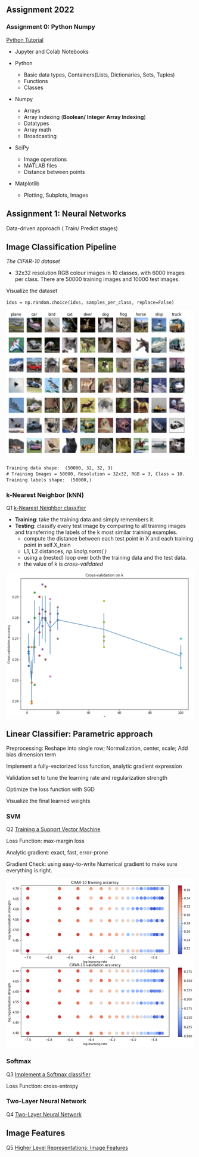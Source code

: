 ## Assignment 2022

### Assignment 0: Python Numpy

[Python Tutorial](../MyProject22/assignment0_Python/python.ipynb)

- Jupyter and Colab Notebooks
- Python

  - Basic data types, Containers(Lists, Dictionaries, Sets, Tuples)
  - Functions
  - Classes
- Numpy

  - Arrays
  - Array indexing (**Boolean/ Integer Array Indexing**)
  - Datatypes
  - Array math
  - Broadcasting
- SciPy

  - Image operations
  - MATLAB files
  - Distance between points
- Matplotlib

  - Plotting, Subplots, Images

## Assignment 1: Neural Networks

Data-driven approach ( Train/ Predict stages)

## Image Classification Pipeline

*The CIFAR-10 dataset*

- 32x32 resolution RGB colour images in 10 classes, with 6000 images per class. There are 50000 training images and 10000 test images.

Visualize the dataset

```
idxs = np.random.choice(idxs, samples_per_class, replace=False) 
```

![CIFAR-10](../MyProject22/Photo/CIFAR-10.png)

```
Training data shape:  (50000, 32, 32, 3) 
# Training Images = 50000, Resolution = 32x32, RGB = 3, Class = 10.
Training labels shape:  (50000,) 
```

### k-Nearest Neighbor (kNN)

Q1 [k-Nearest Neighbor classifier](../MyProject22/assignment1/knn.ipynb)

- **Training**: take the training data and simply remembers it.
- **Testing**:  classify every test image by comparing to all training images and transferring the labels of the k most similar training examples.
  - compute the distance between each test point in X and each training point in self.X_train
  - L1, L2 distances, *np.linalg.norm( )*
  - using a (nested) loop over both the training data and the test data.
  - the value of k is *cross-validated*

![knn_Cross-validation](../MyProject22/Photo/Cross-Validation_on_k.png)

## Linear Classifier: Parametric approach

Preprocessing: Reshape into single row; Normalization, center, scale; Add bias dimension term

Implement a fully-vectorized loss function, analytic gradient expression

Validation set to tune the learning rate and regularization strength

Optimize the loss function with SGD

Visualize the final learned weights

### SVM

Q2 [Training a Support Vector Machine](../MyProject22/assignment1/svm.ipynb)

Loss Function: max-margin loss

Analytic gradient: exact, fast, error-prone

Gradient Check: using easy-to-write Numerical gradient to make sure everything is right.

![svm_Cross-validation](../MyProject22/Photo/svm_Cross-validation.png)

### Softmax

Q3 [Implement a Softmax classifier](../MyProject22/assignment1/softmax.ipynb)

Loss Function: cross-entropy

### Two-Layer Neural Network

Q4 [Two-Layer Neural Network](../MyProject22/assignment1/two_layer_net.ipynb)

## Image Features

Q5 [Higher Level Representations: Image Features](../MyProject22/assignment1/features.ipynb)
